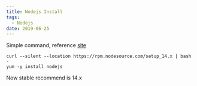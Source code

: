 ```yaml
---
title: Nodejs Install
tags:
  - Nodejs
date: 2019-06-25
---
```


Simple command, reference [site](https://nodejs.org/en/download/package-manager/#enterprise-linux-and-fedora)
```shell
curl --silent --location https://rpm.nodesource.com/setup_14.x | bash -
yum -y install nodejs
```

Now stable recommend is 14.x